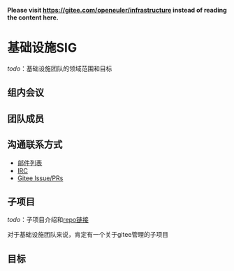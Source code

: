 
**Please visit <https://gitee.com/openeuler/infrastructure> instead of reading the content here.**


# 基础设施SIG
*todo*：基础设施团队的领域范围和目标

## 组内会议



## 团队成员



## 沟通联系方式
- [邮件列表]()
- [IRC]()
- [Gitee Issue/PRs]()







## 子项目

*todo*：子项目介绍和[repo链接]()

对于基础设施团队来说，肯定有一个关于gitee管理的子项目











## 目标